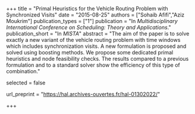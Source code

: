 +++
title = "Primal Heuristics for the Vehicle Routing Problem with Synchronized Visits"
date = "2015-08-25"
authors = ["Sohaib Afifi","Aziz Moukrim"]
publication_types = ["1"]
publication = "In *Multidisciplinary International Conference on Scheduling: Theory and Applications*."
publication_short = "In *MISTA*"
abstract = "The aim of the paper is to solve exactly a new variant of the vehicle routing problem with time windows which includes synchronization visits. A new formulation is proposed and solved using boosting methods. We propose some dedicated primal heuristics and node feasibility checks. The results compared to a previous formulation and to a standard solver show the efficiency of this type of combination."

selected = false

url_preprint = "https://hal.archives-ouvertes.fr/hal-01302022/"

+++
